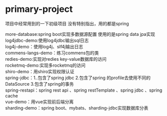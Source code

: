# primary-project
项目中经常用到的一下初级项目
没有特别指出，用的都是spring

more-database:spring boot实现多数据源配置 使用的是spring data jpa实现  
log4jdbc-demo:使用log4jdbc输出sql日志  
log4j-demo：使用log4j、slf4j输出日志  
commens-langs-demo：练习commens包的类  
redies-demo:实现对redies key-value数据库的访问  
rocketmq-demo:实现多rocketmq的访问  
shiro-demo：用shiro实现权限认证  
spring-jdbc：1..包含了spring jdbc 2.包含了spring 的profile去使用不同的DataSource 3.包含了spring的事务  
spring-restapi：spring rest api 、spring restTemplate 、spring jdbc 、spring cache  
vue-demo：用vue实现前后端分离  
sharding-demo：spring boot、mybats、sharding-jdbc实现数据库分表  
